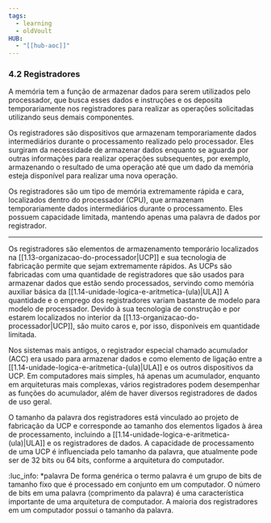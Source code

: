 ```yaml
---
tags:
  - learning
  - oldVoult
HUB:
  - "[[hub-aoc]]"
---
```

### 4.2 Registradores

A memória tem a função de armazenar dados para serem utilizados pelo processador, que busca esses dados e instruções e os deposita temporariamente nos registradores para realizar as operações solicitadas utilizando seus demais componentes.

Os registradores são dispositivos que armazenam temporariamente dados intermediários durante o processamento realizado pelo processador. Eles surgiram da necessidade de armazenar dados enquanto se aguarda por outras informações para realizar operações subsequentes, por exemplo, armazenando o resultado de uma operação até que um dado da memória esteja disponível para realizar uma nova operação.

Os registradores são um tipo de memória extremamente rápida e cara, localizados dentro do processador (CPU), que armazenam temporariamente dados intermediários durante o processamento. Eles possuem capacidade limitada, mantendo apenas uma palavra de dados por registrador.

---- 

Os registradores são elementos de armazenamento temporário localizados na [[1.13-organizacao-do-processador|UCP]] e sua tecnologia de fabricação permite que sejam extremamente rápidos. As UCPs são fabricadas com uma quantidade de registradores que são usados para armazenar dados que estão sendo processados, servindo como memória auxiliar básica da [[1.14-unidade-logica-e-aritmetica-(ula)|ULA]]
A quantidade e o emprego dos registradores variam bastante de modelo para modelo de processador. Devido à sua tecnologia de construção e por estarem localizados no interior da [[1.13-organizacao-do-processador|UCP]], são muito caros e, por isso, disponíveis em quantidade limitada.

Nos sistemas mais antigos, o registrador especial chamado acumulador (ACC) era usado para armazenar dados e como elemento de ligação entre a [[1.14-unidade-logica-e-aritmetica-(ula)|ULA]] e os outros dispositivos da UCP. Em computadores mais simples, há apenas um acumulador, enquanto em arquiteturas mais complexas, vários registradores podem desempenhar as funções do acumulador, além de haver diversos registradores de dados de uso geral.

O tamanho da palavra dos registradores está vinculado ao projeto de fabricação da UCP e corresponde ao tamanho dos elementos ligados à área de processamento, incluindo a [[1.14-unidade-logica-e-aritmetica-(ula)|ULA]] e os registradores de dados. A capacidade de processamento de uma UCP é influenciada pelo tamanho da palavra, que atualmente pode ser de 32 bits ou 64 bits, conforme a arquitetura do computador.


:luc_info:
*palavra De forma genérica o termo palavra é um grupo de bits de tamanho fixo que é processado em conjunto em um computador. O número de bits em uma palavra (comprimento da palavra) é uma característica importante de uma arquitetura de computador. A maioria dos registradores em um computador possui o tamanho da palavra.